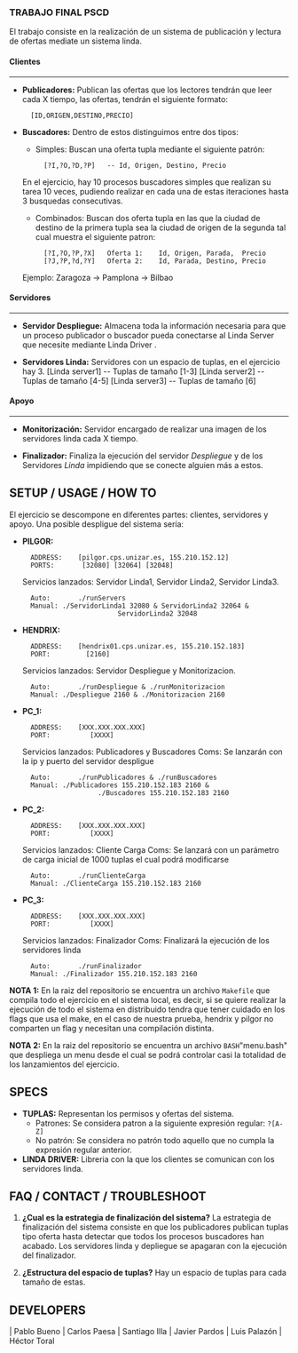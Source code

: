 ### TRABAJO FINAL PSCD
El trabajo consiste en la realización de un sistema de publicación y lectura de ofertas
mediate un sistema linda.

#### Clientes
------------
- **Publicadores:** Publican las ofertas que los lectores tendrán que leer cada X tiempo, las ofertas, tendrán el siguiente formato:
                
		[ID,ORIGEN,DESTINO,PRECIO]

- **Buscadores:** Dentro de estos distinguimos entre dos tipos:
	- Simples: Buscan una oferta tupla mediante el siguiente patrón:

			[?I,?O,?D,?P]	-- Id, Origen, Destino, Precio

	En el ejercicio, hay 10 procesos buscadores simples que realizan su tarea 10 veces, pudiendo realizar en cada una de estas iteraciones hasta 3 busquedas consecutivas.

	- Combinados:   Buscan dos oferta tupla en las que la ciudad de destino de la primera tupla sea la ciudad de origen de la segunda tal cual muestra el siguiente patron:

			[?I,?O,?P,?X]	Oferta 1:	 Id, Origen, Parada,  Precio
			[?J,?P,?d,?Y]	Oferta 2:	 Id, Parada, Destino, Precio

	Ejemplo: Zaragoza -> Pamplona -> Bilbao

#### Servidores
------------

- **Servidor Despliegue:** Almacena toda la información necesaria para que un proceso publicador o buscador pueda conectarse al Linda Server que necesite mediante Linda Driver .

- **Servidores Linda:** Servidores con un espacio de tuplas, en el ejercicio hay 3.
		[Linda server1]	-- Tuplas de tamaño [1-3]
		[Linda server2]	-- Tuplas de tamaño [4-5]
		[Linda server3]	-- Tuplas de tamaño [6]

#### Apoyo
------------

- **Monitorización:**   Servidor encargado de realizar una imagen de los servidores linda cada X tiempo.

- **Finalizador:** Finaliza la ejecución del servidor _Despliegue_ y de los Servidores _Linda_ impidiendo que se conecte alguien más a estos.

## SETUP / USAGE / HOW TO
El ejercicio se descompone en diferentes partes: clientes, servidores y apoyo.
Una posible despligue del sistema sería:
- **PILGOR:**

		ADDRESS:	[pilgor.cps.unizar.es, 155.210.152.12]
		PORTS:		 [32080] [32064] [32048]

	Servicios lanzados: Servidor Linda1, Servidor Linda2, Servidor Linda3.

		Auto:		./runServers
		Manual:	./ServidorLinda1 32080 & ServidorLinda2 32064 &
							  ServidorLinda2 32048
- **HENDRIX:**

		ADDRESS:	[hendrix01.cps.unizar.es, 155.210.152.183]
		PORT:		  [2160]

	Servicios lanzados: Servidor Despliegue y Monitorizacion.

		Auto:		./runDespliegue & ./runMonitorizacion
		Manual:	./Despliegue 2160 & ./Monitorizacion 2160


- **PC_1:**

		ADDRESS:	[XXX.XXX.XXX.XXX]
		PORT:		   [XXXX]

	Servicios lanzados: Publicadores y Buscadores
	Coms: Se lanzarán con la ip y puerto del servidor despligue

		Auto:		./runPublicadores & ./runBuscadores
		Manual:	./Publicadores 155.210.152.183 2160 & 
						 ./Buscadores 155.210.152.183 2160

- **PC_2:**

		ADDRESS:	[XXX.XXX.XXX.XXX]
		PORT:		   [XXXX]

	Servicios lanzados: Cliente Carga
	Coms: Se lanzará con un parámetro de carga inicial de 1000 tuplas el cual podrá modificarse

		Auto:		./runClienteCarga
		Manual:	./ClienteCarga 155.210.152.183 2160

- **PC_3:**

		ADDRESS:	[XXX.XXX.XXX.XXX]
		PORT:		   [XXXX]

	Servicios lanzados: Finalizador
	Coms: Finalizará la ejecución de los servidores linda

		Auto:		./runFinalizador
		Manual:	./Finalizador 155.210.152.183 2160

**NOTA 1:** En la raiz del repositorio se encuentra un archivo `Makefile` que compila todo el ejercicio en el sistema local, es decir, si se quiere realizar la ejecución de todo el sistema en distribuido tendra que tener cuidado en los flags que usa el make, en el caso de nuestra prueba, hendrix y pilgor no comparten un flag y necesitan una compilación distinta.

**NOTA 2:** En la raiz del repositorio se encuentra un archivo `BASH`"menu.bash" que despliega un menu desde el cual se podrá controlar casi la totalidad de los lanzamientos del ejercicio.

## SPECS

- **TUPLAS:** Representan los permisos y ofertas del sistema.
	- Patrones: Se considera patron a la siguiente expresión regular: `?[A-Z]`
	- No patrón: Se considera no patrón todo aquello que no cumpla la expresión regular anterior.
- **LINDA DRIVER:** Libreria con la que los clientes se comunican con los servidores linda.

## FAQ / CONTACT / TROUBLESHOOT

1. **¿Cual es la estrategia de finalización del sistema?**
	La estrategia de finalización del sistema consiste en que los publicadores publican tuplas tipo oferta hasta detectar que todos los procesos buscadores han acabado.
	Los servidores linda y depliegue se apagaran con la ejecución del finalizador.

1. **¿Estructura del espacio de tuplas?**
	Hay un espacio de tuplas para cada tamaño de estas.

## DEVELOPERS

| Pablo Bueno |  Carlos Paesa
| Santiago Illa | Javier Pardos
|  Luis Palazón | Héctor Toral
